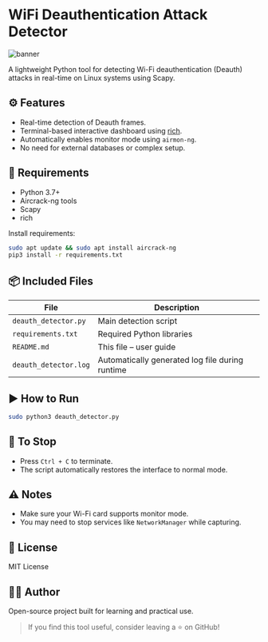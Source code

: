 # WiFi Deauthentication Attack Detector

![banner](https://img.shields.io/badge/status-active-brightgreen)

A lightweight Python tool for detecting Wi-Fi deauthentication (Deauth) attacks in real-time on Linux systems using Scapy.

## ⚙️ Features

- Real-time detection of Deauth frames.
- Terminal-based interactive dashboard using [rich](https://github.com/Textualize/rich).
- Automatically enables monitor mode using `airmon-ng`.
- No need for external databases or complex setup.

## 🧰 Requirements

- Python 3.7+
- Aircrack-ng tools
- Scapy
- rich

Install requirements:
```bash
sudo apt update && sudo apt install aircrack-ng
pip3 install -r requirements.txt
```

## 📦 Included Files

| File                 | Description                                      |
|----------------------|--------------------------------------------------|
| `deauth_detector.py` | Main detection script                           |
| `requirements.txt`   | Required Python libraries                        |
| `README.md`          | This file – user guide                          |
| `deauth_detector.log`| Automatically generated log file during runtime |

## ▶️ How to Run

```bash
sudo python3 deauth_detector.py
```

## 🛑 To Stop
- Press `Ctrl + C` to terminate.
- The script automatically restores the interface to normal mode.

## ⚠️ Notes

- Make sure your Wi-Fi card supports monitor mode.
- You may need to stop services like `NetworkManager` while capturing.

## 📜 License

MIT License

## 👨‍💻 Author

Open-source project built for learning and practical use.

> If you find this tool useful, consider leaving a ⭐ on GitHub!

